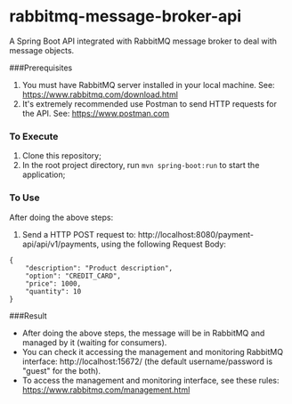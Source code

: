 # rabbitmq-message-broker-api
A Spring Boot API integrated with RabbitMQ message broker to deal with message objects.

###Prerequisites
1. You must have RabbitMQ server installed in your local machine. See: https://www.rabbitmq.com/download.html
2. It's extremely recommended use Postman to send HTTP requests for the API. See: https://www.postman.com

### To Execute
1. Clone this repository;
2. In the root project directory, run ```mvn spring-boot:run``` to start the application;

### To Use
After doing the above steps:
1. Send a HTTP POST request to: http://localhost:8080/payment-api/api/v1/payments, using the following Request Body:

```
{
    "description": "Product description",
    "option": "CREDIT_CARD",
    "price": 1000,
    "quantity": 10
}
```

###Result
- After doing the above steps, the message will be in RabbitMQ and managed by it (waiting for consumers).
- You can check it accessing the management and monitoring RabbitMQ interface: http://localhost:15672/ (the default username/password is "guest" for the both).
- To access the management and monitoring interface, see these rules: https://www.rabbitmq.com/management.html


